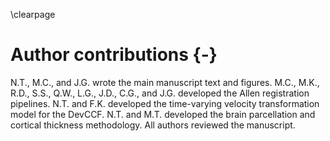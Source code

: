 
\clearpage

# Author contributions {-}

N.T., M.C., and J.G. wrote the main manuscript text and figures.  M.C.,
M.K., R.D., S.S., Q.W., L.G., J.D., C.G., and J.G. developed the Allen 
registration pipelines.  N.T. and F.K. developed the time-varying velocity
transformation model for the DevCCF.  N.T. and M.T. developed the brain 
parcellation and cortical thickness methodology.  All authors reviewed 
the manuscript.
